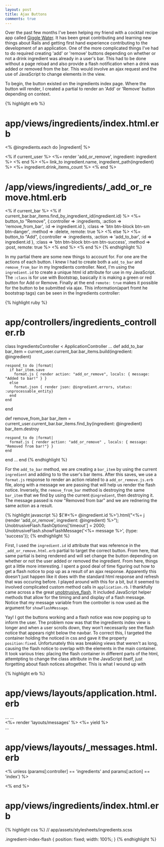 ```yaml
---
layout: post
title: Ajax Buttons
comments: true
---
```


Over the past few months I've been helping my friend with a cocktail recipe app called [Giggle Water](https://github.com/tomekr/giggle_water). It has been great contributing and learning new things about Rails and getting first hand experience contributing to the development of an application.  One of the more complicated things I've had to do required creating 'add' or 'remove' buttons depending on whether or not a drink ingredient was already in a user's bar.  This had to be done without a page reload and also provide a flash notification when a drink was added or removed from the bar.  This would involve an ajax request and the use of JavaScript to change elements in the view.

To begin, the button existed on the ingredients index page.  Where the button will render, I created a partial to render an 'Add' or 'Remove' button depending on context.

{% highlight erb %}
# app/views/ingredients/index.html.erb 
<% @ingredients.each do |ingredient| %>
  <tr>
    <td id="<%=ingredient.id%>">
      <% if current_user %>
        <%= render 'add_or_remove', ingredient: ingredient %>
      <% end %>
    </td>
    <td>
      <%= link_to ingredient.name, ingredient_path(ingredient) %>
    </td>
    <td><%= ingredient.drink_items_count %></td>

  </tr>
<% end %>

# /app/views/ingredients/_add_or_remove.html.erb
<% if current_bar %>
  <% if current_bar.bar_items.find_by_ingredient_id(ingredient.id) %>
    <%= button_to "Remove", {:controller => :ingredients, :action => 'remove_from_bar', :id => ingredient.id }, :class => 'btn btn-block btn-sm btn-danger', :method => :delete, remote: true %>
  <% else %>
    <%= button_to "Add", {:controller => :ingredients, :action => 'add_to_bar', :id => ingredient.id }, :class => 'btn btn-block btn-sm btn-success', :method => :post, remote: true %>
  <% end %>
<% end %>
{% endhighlight %}

In my partial there are some new things to account for.  For one are the actions of each button.  I knew I had to create both a `add_to_bar` and `remove_from_bar` in my Ingredients controller. Next, I'm using the `ingredient.id` to create a unique html id attribute for use in my JavaScript.  The `:class` is for use with Bootstrap, basically it is making a green or red button for Add or Remove. Finally at the end `remote: true` makes it possible for the button to be submitted via ajax.  This information(apart fromt he bootstrap tags) can be seen in the Ingredients controller: 

{% highlight ruby %}

# app/controllers/ingredients_controller.rb 

class IngredientsController < ApplicationController
  ...
  def add_to_bar
    bar_item = current_user.current_bar.bar_items.build(ingredient: @ingredient)

    respond_to do |format|
      if bar_item.save
        format.js { render action: "add_or_remove", locals: { message: "Added to bar!" } }
      else
        format.json { render json: @ingredient.errors, status: :unprocessable_entity}
      end
    end
  end

  def remove_from_bar
    bar_item = current_user.current_bar.bar_items.find_by(ingredient: @ingredient)
    bar_item.destroy
    
    respond_to do |format|
      format.js { render action: "add_or_remove" , locals: { message: "Removed from bar!"} }
    end
  end
  ...
end
{% endhighlight %}

For the `add_to_bar` method, we are creating a `bar_item` by using the current `ingredient` and adding to to the user's bar items.  After this saves, we use a `format.js` response to render an action related to a `add_or_remove.js.erb` file, along with a message we are passing that will help us render the flash notice.  Inversely, the `remove_from_bar` method is destroying the same `bar_item` that we find by using the current `@ingredient`, then destroying it.  The message passed is now "Removed from bar" and we are rednering the same action as a result.

{% highlight javascript %}
$('#<%= @ingredient.id %>').html("<%= j (render 'add_or_remove', ingredient: @ingredient) %>");
UnobtrusiveFlash.flashOptions['timeout'] = 2000;
UnobtrusiveFlash.showFlashMessage('<%= message %>', {type: 'success'});
{% endhighlight %}

First, I used the `ingredient.id` id attribute that was reference in the `_add_or_remove.html.erb` partial to target the correct button.  From here, that same partial is being rendered and will set change the button depending on whether or not the user added or removed the ingredient. 
From here, things got a little more interesting.  I spent a good deal of time figuring out how to get a flash notice to pop up as a result of an ajax response.  Apparently this doesn't just happen like it does with the standard html response and refresh that was occuring before. I played around with this for a bit, but it seemed to involved complicated custom method calls in `application.rb`.  I thankfully came across a the great [unobtrusive_flash](https://github.com/leonid-shevtsov/unobtrusive_flash).  It included JavaScript helper methods that allow for the timing and and display of a flash message.  Notice that my message variable from the controller is now used as the argument for `showFlashMessage`.

Yay! I got the buttons working and a flash notice was now popping up to inform the user.  The problem now was that the ingredients index view is longer and when a user scrolls down, they won't necessarily see the flash notice that appears right below the navbar. To correct this, I targeted the container holding the noticed in css and gave it the property `position:fixed`.  Unfortunately this was breaking views that weren't as long, causing the flash notice to overlap with the elements in the main container.  It took various tries: placing the flash container in different parts of the html, attemtpting to change the class attribute in the JavaScript itself, just forgetting about flash notices altogether.  This is what I wound up with

{% highlight erb %}
# app/views/layouts/application.html.erb

<html>
  ...
  <body>
    ...
    <main role="main"> 
      <%= render 'layouts/messages' %> 
      <%= yield %> 
    </main> 
  </body> 
  ...
</html>

# app/views/layouts/_messages.html.erb

<% unless (params[:controller] == 'ingredients' and params[:action] == 'index') %>
  <div  class="unobtrusive-flash-container"></div>
<% end %>

# app/views/ingredients/index.html.erb

<div  class="unobtrusive-flash-container ingredient-index-flash"></div>

{% highlight css %}
// app/assets/stylesheets/ingredients.scss

.ingredient-index-flash {
  position: fixed;
  width: 100%;
}
{% endhighlight %}
